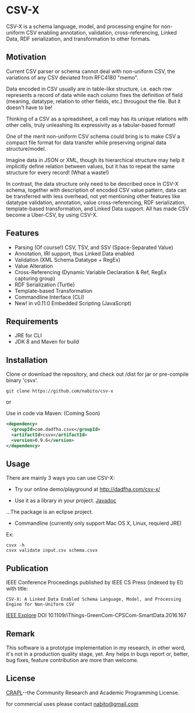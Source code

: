 CSV-X
=====

CSV-X is a schema language, model, and processing engine for non-uniform CSV enabling annotation, validation, cross-referencing, Linked Data, RDF serialization, and transformation to other formats.

Motivation
----------

Current CSV parser or schema cannot deal with non-uniform CSV, the variations of any CSV deviated from RFC4180 "memo".

Data encoded in CSV usually are in table-like structure, i.e. each row represents a record of data while each column fixes the definition of field (meaning, datatype, relation to other fields, etc.) througout the file. But it doesn't have to be!

Thinking of a CSV as a spreadsheet, a cell may has its unique relations with other cells, truly unleashing its expressivity as a tabular-based format!

One of the merit non-uniform CSV schema could bring is to make CSV a compact file format for data transfer while preserving original data structure/model. 

Imagine data in JSON or XML, though its hierarchical structure may help it implicitly define relation between values, but it has to repeat the same structure for every record! (What a waste!)

In contrast, the data structure only need to be described once in CSV-X schema, together with description of encoded CSV value pattern, data can be transferred with less overhead, not yet mentioning other features like datatype validation, annotation, value cross-referencing, RDF serialization, template-based transformation, and Linked Data support. All has made CSV become a Uber-CSV, by using CSV-X. 

Features
--------

- Parsing (Of course!) CSV, TSV, and SSV (Space-Separated Value)
- Annotation, IRI support, thus Linked Data enabled
- Validation (XML Schema Datatype + RegEx)
- Value Alteration
- Cross-Referencing (Dynamic Variable Declaration & Ref, RegEx capturing group)
- RDF Serialization (Turtle)
- Template-based Transformation
- Commandline Interface (CLI)
- New! in v0.11.0 Embedded Scripting (JavaScript)

Requirements
---------------------------

- JRE for CLI
- JDK 8 and Maven for build

Installation
------------

Clone or download the repository, and check out /dist for jar or pre-compile binary 'csvx'.

```
git clone https://github.com/nabito/csv-x
```

or 

Use in code via Maven: (Coming Soon)

```xml
<dependency>
  <groupId>com.dadfha.csvx</groupId>
  <artifactId>csvx</artifactId>
  <version>0.9.6</version>
</dependency>
```

Usage
-----

There are mainly 3 ways you can use CSV-X:

- Try our online demo/playground at <http://dadfha.com/csv-x/>

- Use it as a library in your project. [Javadoc](http://dadfha.com/csv-x/javadoc)

...The package is an eclipse project.

- Commandline (currently only support Mac OS X, Linux, requierd JRE) 

Ex: 
```
csvx -h 
csvx validate input.csv schema.csvx
```

Publication
-----------

IEEE Conference Proceedings published by IEEE CS Press (indexed by EI) with title:
```
CSV-X: A Linked Data Enabled Schema Language, Model, and Processing Engine for Non-Uniform CSV
```
[IEEE Explore](http://ieeexplore.ieee.org/document/7917195/)
DOI 10.1109/iThings-GreenCom-CPSCom-SmartData.2016.167

Remark
------

This software is a prototype implementation in my research, in other word, it's not in a production quality stage, yet. Any helps in bugs report or, better, bug fixes, feature contribution are more than welcome.

License
-------

[CRAPL](http://matt.might.net/articles/crapl/)--the Community Research and Academic Programming License. 

for commercial uses please contact nabito@gmail.com



